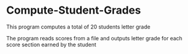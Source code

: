 # Compute-Student-Grades
This program computes a total of 20 students letter grade

The program reads scores from a file and outputs letter grade for each score section earned by the student
